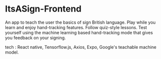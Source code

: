 # ItsASign-Frontend

An app to teach the user the basics of sign British language. 
Play while you learn and enjoy hand-tracking features. 
Follow quiz-style lessons. 
Test yourself using the machine learning based hand-tracking mode that gives you feedback on your signing.

tech : React native, Tensorflow.js, Axios, Expo, Google's teachable machine model.
